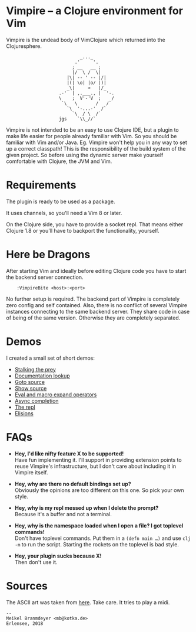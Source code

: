 # Vimpire – a Clojure environment for Vim

Vimpire is the undead body of VimClojure which returned into the
Clojuresphere.

```
                            _..._
                          .'     '.
                         ; __   __ ;
                         |/  \ /  \|
                       |\| -- ' -- |/|
                       |(| \o| |o/ |)|
                       _\|     >   |/_
                    .-'  | ,.___., |  '-.
                    \    ;  V'-'V  ;    /
                     `\   \       /   /`
                       `\  '-...-'  /`
                         `\  / \  /`
                    jgs    `\\_//`
```

Vimpire is not intended to be an easy to use Clojure IDE, but a plugin
to make life easier for people already familiar with Vim. So you should
be familiar with Vim and/or Java. Eg. Vimpire won't help you in any way
to set up a correct classpath! This is the responsibility of the build
system of the given project. So before using the dynamic server make
yourself comfortable with Clojure, the JVM and Vim.

# Requirements

The plugin is ready to be used as a package.

It uses channels, so you'll need a Vim 8 or later.

On the Clojure side, you have to provide a socket repl. That means
either Clojure 1.8 or you'll have to backport the functionality, yourself.

# Here be Dragons

After starting Vim and ideally before editing Clojure code you have to
start the backend server connection.

        :VimpireBite <host>:<port>

No further setup is required. The backend part of Vimpire is completely
zero config and self contained. Also, there is no conflict of several
Vimpire instances connecting to the same backend server. They share code
in case of being of the same version. Otherwise they are completely
separated.

# Demos

I created a small set of short demos:

* [Stalking the prey](https://kotka.de/vimpire/vimpire_connect.webm)
* [Documentation lookup](https://kotka.de/vimpire/vimpire_doclookup.webm)
* [Goto source](https://kotka.de/vimpire/vimpire_goto_source.webm)
* [Show source](https://kotka.de/vimpire/vimpire_show_source.webm)
* [Eval and macro expand operators](https://kotka.de/vimpire/vimpire_operators.webm)
* [Async completion](https://kotka.de/vimpire/vimpire_completion.webm)
* [The repl](https://kotka.de/vimpire/vimpire_repl.webm)
* [Elisions](https://kotka.de/vimpire/vimpire_elisions.webm)

# FAQs

- **Hey, I'd like nifty feature X to be supported!**<br>
  Have fun implementing it. I'll support in providing extension points to
  reuse Vimpire's infrastructure, but I don't care about including it in
  Vimpire itself.

- **Hey, why are there no default bindings set up?**<br>
  Obviously the opinions are too different on this one. So pick your own
  style.

- **Hey, why is my repl messed up when I delete the prompt?**<br>
  Because it's a buffer and not a terminal.

- **Hey, why is the namespace loaded when I open a file? I got toplevel commands!**<br>
  Don't have toplevel commands. Put them in a `(defn main …)` and use
  `clj -m` to run the script. Starting the rockets on the toplevel is bad
  style.

- **Hey, your plugin sucks because X!** <br>
  Then don't use it.

# Sources

The ASCII art was taken from [here](http://www.chris.com/ascii/joan/www.geocities.com/SoHo/7373/haloween.html).
Take care. It tries to play a midi.

```
-- 
Meikel Branmdeyer <mb@kotka.de>
Erlensee, 2018
```
